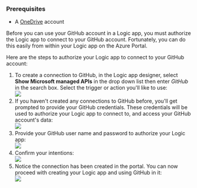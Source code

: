 ### Prerequisites
- A [OneDrive](http://GitHub.com) account 

Before you can use your GitHub account in a Logic app, you must authorize the Logic app to connect to your GitHub account. Fortunately, you can do this easily from within your Logic app on the Azure Portal. 

Here are the steps to authorize your Logic app to connect to your GitHub account:

1. To create a connection to GitHub, in the Logic app designer, select **Show Microsoft managed APIs** in the drop down list then enter *GitHub* in the search box. Select the trigger or action you'll like to use:  
  ![](./media/connectors-create-api-github/github-1.png)
2. If you haven't created any connections to GitHub before, you'll get prompted to provide your GitHub credentials. These credentials will be used to authorize your Logic app to connect to, and access your GitHub account's data:  
  ![](./media/connectors-create-api-github/github-2.png)
3. Provide your GitHub user name and password to authorize your Logic app:  
  ![](./media/connectors-create-api-github/github-3.png)   
4. Confirm your intentions:  
  ![](./media/connectors-create-api-github/github-4.png)   
5. Notice the connection has been created in the portal. You can now proceed with creating your Logic app and using GitHub in it:   
  ![](./media/connectors-create-api-github/github-5.png)   
